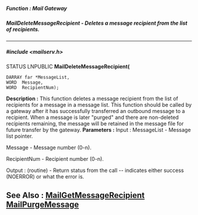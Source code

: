 ##### Function : Mail Gateway
##### MailDeleteMessageRecipient - Deletes a message recipient from the list of recipients.
---
##### #include <mailserv.h>
STATUS LNPUBLIC **MailDeleteMessageRecipient(**

	DARRAY far *MessageList,
	WORD  Message,
	WORD  RecipientNum);
**Description :**
This function deletes a message recipient from the list of recipients for a 
message in a message list.  This function should be called by a gateway after 
it has successfully transferred an outbound message to a recipient.  When a 
message is later "purged" and there are non-deleted recipients remaining, the 
message will be retained in the message file for future transfer by the 
gateway.
**Parameters :**
Input :
MessageList  -  Message list pointer.

Message  -  Message number (0-n).

RecipientNum  -  Recipient number (0-n).

Output :
(routine)  -  Return status from the call -- indicates either success (NOERROR) or what the error is.


**See Also :**
[MailGetMessageRecipient](D:/md_files/MailGetMessageRecipient.md)
[MailPurgeMessage](D:/md_files/MailPurgeMessage.md)
---
